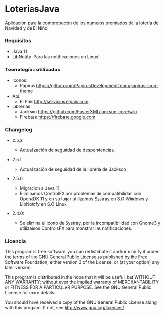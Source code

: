 LoteriasJava
============

Aplicación para la comprobación de los numeros premiados de la lotería de Navidad y de El Niño

### Requisitos ###

* Java 11
* LibNotify (Para las notificaciones en Linux)

### Tecnologías utilizadas ###

* Iconos: 
    * Papirus https://github.com/PapirusDevelopmentTeam/papirus-icon-theme
* Api:
    * El País http://servicios.elpais.com
* Librerias:
    * Jackson https://github.com/FasterXML/jackson-core/wiki
    * Firebase https://firebase.google.com
    
### Changelog ###

* 2.5.2

    * Actualización de seguridad de despendencias.

* 2.5.1

    * Actualización de seguridad de la librería de Jackson

* 2.5.0

    * Migracion a Java 11.
    * Eliminamos ControlFX por problemas de compatibilidad con OpenJDK 11 y en su lugar utilizamos Systray en S.O Windows
    y LibNotofy en S.O Linux. 

* 2.4.0:

    * Se elimina el icono de Systray, por la incompatibilidad con Gnome3 y utilizamos ControlsFX para monstrar las 
    notificaciones.

### Licencia ### 

This program is free software: you can redistribute it and/or modify
it under the terms of the GNU General Public License as published by
the Free Software Foundation, either version 3 of the License, or
(at your option) any later version.

This program is distributed in the hope that it will be useful,
but WITHOUT ANY WARRANTY; without even the implied warranty of
MERCHANTABILITY or FITNESS FOR A PARTICULAR PURPOSE.  See the
GNU General Public License for more details.

You should have received a copy of the GNU General Public License
along with this program.  If not, see <http://www.gnu.org/licenses/>.
